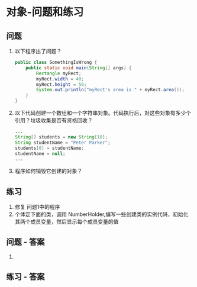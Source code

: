 # 对象-问题和练习

## 问题

1. 以下程序出了问题？

    ```java
    public class SomethingIsWrong {
        public static void main(String[] args) {
            Rectangle myRect;
            myRect.width = 40;
            myRect.height = 50;
            System.out.println("myRect's area is " + myRect.area());
        }
    }
    ```

2. 以下代码创建一个数组和一个字符串对象。代码执行后，对这些对象有多少个引用？垃圾收集是否有资格回收？

    ```java
    ...
    String[] students = new String[10];
    String studentName = "Peter Parker";
    students[0] = studentName;
    studentName = null;
    ...
    ```

3. 程序如何销毁它创建的对象？


## 练习

1. 修复 问题1中的程序
2. 个体定下面的类，调用 NumberHolder,编写一些创建类的实例代码，初始化其两个成员变量，然后显示每个成员变量的值


## 问题 - 答案

1. 

## 练习 - 答案